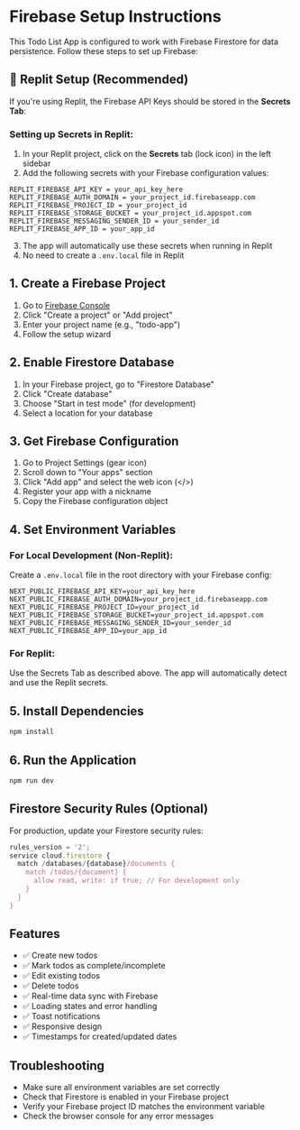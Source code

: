 # Firebase Setup Instructions

This Todo List App is configured to work with Firebase Firestore for data persistence. Follow these steps to set up Firebase:

## 🚀 Replit Setup (Recommended)

If you're using Replit, the Firebase API Keys should be stored in the **Secrets Tab**:

### Setting up Secrets in Replit:

1. In your Replit project, click on the **Secrets** tab (lock icon) in the left sidebar
2. Add the following secrets with your Firebase configuration values:

```
REPLIT_FIREBASE_API_KEY = your_api_key_here
REPLIT_FIREBASE_AUTH_DOMAIN = your_project_id.firebaseapp.com
REPLIT_FIREBASE_PROJECT_ID = your_project_id
REPLIT_FIREBASE_STORAGE_BUCKET = your_project_id.appspot.com
REPLIT_FIREBASE_MESSAGING_SENDER_ID = your_sender_id
REPLIT_FIREBASE_APP_ID = your_app_id
```

3. The app will automatically use these secrets when running in Replit
4. No need to create a `.env.local` file in Replit

## 1. Create a Firebase Project

1. Go to [Firebase Console](https://console.firebase.google.com/)
2. Click "Create a project" or "Add project"
3. Enter your project name (e.g., "todo-app")
4. Follow the setup wizard

## 2. Enable Firestore Database

1. In your Firebase project, go to "Firestore Database"
2. Click "Create database"
3. Choose "Start in test mode" (for development)
4. Select a location for your database

## 3. Get Firebase Configuration

1. Go to Project Settings (gear icon)
2. Scroll down to "Your apps" section
3. Click "Add app" and select the web icon (</>)
4. Register your app with a nickname
5. Copy the Firebase configuration object

## 4. Set Environment Variables

### For Local Development (Non-Replit):

Create a `.env.local` file in the root directory with your Firebase config:

```env
NEXT_PUBLIC_FIREBASE_API_KEY=your_api_key_here
NEXT_PUBLIC_FIREBASE_AUTH_DOMAIN=your_project_id.firebaseapp.com
NEXT_PUBLIC_FIREBASE_PROJECT_ID=your_project_id
NEXT_PUBLIC_FIREBASE_STORAGE_BUCKET=your_project_id.appspot.com
NEXT_PUBLIC_FIREBASE_MESSAGING_SENDER_ID=your_sender_id
NEXT_PUBLIC_FIREBASE_APP_ID=your_app_id
```

### For Replit:

Use the Secrets Tab as described above. The app will automatically detect and use the Replit secrets.

## 5. Install Dependencies

```bash
npm install
```

## 6. Run the Application

```bash
npm run dev
```

## Firestore Security Rules (Optional)

For production, update your Firestore security rules:

```javascript
rules_version = '2';
service cloud.firestore {
  match /databases/{database}/documents {
    match /todos/{document} {
      allow read, write: if true; // For development only
    }
  }
}
```

## Features

- ✅ Create new todos
- ✅ Mark todos as complete/incomplete
- ✅ Edit existing todos
- ✅ Delete todos
- ✅ Real-time data sync with Firebase
- ✅ Loading states and error handling
- ✅ Toast notifications
- ✅ Responsive design
- ✅ Timestamps for created/updated dates

## Troubleshooting

- Make sure all environment variables are set correctly
- Check that Firestore is enabled in your Firebase project
- Verify your Firebase project ID matches the environment variable
- Check the browser console for any error messages
